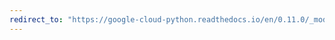 ```yaml
---
redirect_to: "https://google-cloud-python.readthedocs.io/en/0.11.0/_modules/gcloud/bigtable/happybase/connection.html"
---
```

